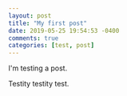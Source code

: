 ```yaml
---
layout: post
title: "My first post"
date: 2019-05-25 19:54:53 -0400
comments: true
categories: [test, post]
---
```

I'm testing a post.

Testity testity test.
